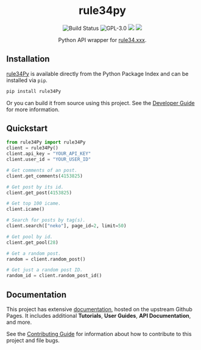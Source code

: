 <div align="center">

# rule34py

![Build Status](https://img.shields.io/github/actions/workflow/status/b3yc0d3/rule34Py/cd-master.yml) ![GPL-3.0](https://img.shields.io/github/license/b3yc0d3/rule34Py) [![](https://img.shields.io/pypi/v/rule34Py)](https://pypi.org/project/rule34Py/) [![](https://img.shields.io/pypi/dm/rule34py?color=blue)](https://pypi.org/project/rule34Py/)

Python API wrapper for [rule34.xxx](https://rule34.xxx/).
</div>


## Installation

[rule34Py](https://pypi.org/project/rule34Py/) is available directly from the Python Package Index and can be installed via `pip`.

```bash
pip install rule34Py
```

Or you can build it from source using this project.
See the [Developer Guide](https://b3yc0d3.github.io/rule34Py/dev/developer-guide.html) for more information.


## Quickstart

```python
from rule34Py import rule34Py
client = rule34Py()
client.api_key = "YOUR_API_KEY"
client.user_id = "YOUR_USER_ID"

# Get comments of an post.
client.get_comments(4153825)

# Get post by its id.
client.get_post(4153825)

# Get top 100 icame.
client.icame()

# Search for posts by tag(s).
client.search(["neko"], page_id=2, limit=50)

# Get pool by id.
client.get_pool(28)

# Get a random post.
random = client.random_post()

# Get just a random post ID.
random_id = client.random_post_id()
```


## Documentation

This project has extensive [documentation](https://b3yc0d3.github.io/rule34Py/), hosted on the upstream Github Pages. It includes additional **Tutorials**, **User Guides**, **API Documentation**, and more.

See the [Contributing Guide](https://b3yc0d3.github.io/rule34Py/dev/contributing.html) for information about how to contribute to this project and file bugs.
